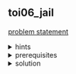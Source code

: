 ## toi06_jail
[problem statement](https://programming.in.th/tasks/toi6_jail)

<details>
  <summary>hints</summary>
  <ul>
    <li>$m ≤ 5$</li>
    <li>brute force simulation</li>
  </ul>
</details>

<details>
  <summary>prerequisites</summary>
  <p>brute force simulation</p>
</details>

<details>
  <summary>solution</summary>
  <p>โจทย์ข้อนี้ให้เราหาเลขลำดับที่ $m$ โดยที่ลำดับเรียงเป็นวงกลม แล้วในแต่ละรอบหลังจากทีเราหาเลขลำดับที่ $m$ แล้วให้ลบเลขนั้นออก แล้วทำแบบนี้ไปทั้งหมด $n$ รอบ เนื่องจาก  $m ≤ 5$ เราจึงสามารถทำการ simulate ตรงๆได้เลย</p>
  
  <details>
    <summary>Brute force</summary>
    <p>เราสามารถไล่หาเลขลำดับที่ $m$ โดยการใช้ queue (<code>std::queue</code>) โดยที่ในแต่ละรอบเราจะ maintain ให้เลขลำดับที่ $m$ (ในลำดับปัจจุบัน) อยู่หัว queue</p>
    <p><strong>TC :</strong> $O(mn)$</p>
    <details>
    <summary><code>video</code></summary>
    <ul>
    <br>
    <video src="https://github.com/user-attachments/assets/34d9224b-6e60-49aa-984c-72d7b0fcfd34"width="400" autoplay></video>
    </ul>
    </details>
  <details>
  <summary>code</summary>
  <ul>
    
  ```cpp
//toi6_jail
//brute force simulation
#include <cstdio>
#include <queue>
std::queue<int> q;
signed main(){
    int n, m; scanf("%d %d", &n, &m);
    for(int i = 1; i<=n; ++i) q.push(i);
    while(n--){
        for(int j = 0; j<m-1; ++j) q.push(q.front()), q.pop();
        printf("%d ", q.front()); q.pop();
    }
}
  ```
  </ul>
  </details>
  </details>

  <details>
    <summary>What if $m$ is huge?</summary>
    <ul>
      <li><strong>prerequisites:</strong> Binary indexed tree (Fenwick tree) - <a href="https://cp-algorithms.com/data_structures/fenwick.html">Fenwick Tree - Algorithms for Competitive Programming</a></li>
      <li>ถ้าขอบเขตของ $m$ มากกว่านั้น เช่น $m ≤ 10^9$</li>
    </ul>
    <p>เราของกำหนดลำดับให้เป็น base 0 $[0 … m-1]$. ในรอบแรกเราเลือกเลขลำดับที่ $m-1$, รอบที่ 2 เราเลือกเลขลำดับ $2m-1$ แต่เลขอาจจะเกินขนาด array ในปัจจุบัน เนื่องจากเป็นลำดับเรียงเป็นวงกลมเราสามารถเปลี่ยนเป็นตำแหน่ง $(2m-1) \mod \text{sz}$ ได้ โดยที่  $\text{sz}$ คือขนาดของ array ในรอบนี้</p>
    <p>หรือพูดอีกอย่างว่าถ้า $p$ เป็นตำแหน่งลำดับ $m$ ในรอบที่ $i$, $(p+m) \mod \text{sz}$ คือตำแหน่งของลำดับที่ $m$ ในรอบที่ $i+1$ (ใน array หลังจากเอาเลขจากรอบที่ $i$ ออก)</p>
    <details>
      <summary>kth element</summary>
      <p><strong>References:</strong></p>
      <ul>
        <li><a href="https://cses.fi/problemset/task/1749">CSES - List Removals</a></li>
        <li><a href="https://www.geeksforgeeks.org/ordered-set-gnu-c-pbds/">Ordered Set and GNU C++ PBDS - GeeksforGeeks</a></li>
      </ul>
      <p>เราสามารถแก้ได้โดย data structure เช่น segment tree, binary indexed tree, ordered set (policy-based data structure) แต่จาก constraint $n ≤ 10^6$ เราเลือก binary indexed tree (Memory complexity = O(N))</p>
      <p><ins>Binary search</ins></p>
      <p>เราสามารถหา 1 ลำดับที่ $k$ ได้ด้วยการ binary search โดยถ้าเราให้</p>
      <ul>
        <li>$\text{qry}(i)$ คือจำนวน 1 ในช่วง $[1…i]$ (prefix sum)</li>
      </ul>
      <p>สังเกตได้ว่า $\text{qry}(j) ≥ \text{qry}(i)$ ถ้า $j \geq i$</p>
      <p>ทำให้เราสามารถ binary search เพื่อหา $j$ ที่มี $\text{qry}(j) = k$ ได้</p>
      <p>ทำให้เราสามารถทำ operation การหา kth element ใน $O(\log^2 N)$ ทำให้ $TC = O(N\log^2 N)$</p>
      <details>
  <summary>code</summary>
  <ul>
    
  ```cpp
    //toi6_jail
    //fenwick tree + binary search
    #include <stdio.h>
    int n, cnt, bit[1000001];
    void upd(int i, int v){ for(; i<=n; i+=i&-i) bit[i] += v;}
    int qry(int i){ int r = 0; for(; i; i-=i&-i) r += bit[i]; return r;}
    //qry(i+1) >= qry(i)
    int _find(int k){
        int low = 1, high = n, j;
        while(low <= high){
            int mid = low + ((high-low)>>1);
            if(qry(mid) >= k) high = (j = mid) - 1;
            else low = mid+1;
        }
        return j;
    }
    signed main(){
        int k, t; scanf("%d %d", &n, &k); --k;
        for(int i = 1; i<=n; ++i) upd(i, 1);
        int sz = n, p = k%n;
        while(1){
            printf("%d ", t = _find(p+1));
            if(++cnt == n) break;
            upd(t, -1);
            if((p += k) >= (--sz)) p %= sz;
        }
    }
  ```
  </ul>
  </details>
      <p><ins>Improved approach</ins></p>
      <p>มีวิธีทำให้หา kth element ได้ใน $O(\log N)$ โดยการทำ binary lifting on Fenwick tree ทำให้ได้ $TC = O(N \log N)$</p>
        <li><a href="https://codeforces.com/blog/entry/61364?mobile=true">[Tutorial] Searching Binary Indexed Tree in O(log(N)) using Binary Lifting - Codeforces</a></li>
              <details>
  <summary>code</summary>
  <ul>
    
  ```cpp
//toi6_jail
//fenwick tree + binary lifing on fenwick tree (kth element)
#include <stdio.h>
int n, cnt, LG, bit[1000001];
void upd(int i, int v){ for(; i<=n; i+=i&-i) bit[i] += v;}
int _find(int k){ 
    int i = 0, sum = 0;
    for(int j = LG; ~j; --j) if(i+(1<<j) <= n && sum + bit[i+(1<<j)] < k) sum += bit[i+=(1<<j)];
    return i+1;
}
signed main(){
    int k, t; scanf("%d %d", &n, &k); 
    --k; LG = 32 - __builtin_clz(n);
    for(int i = 1; i<=n; ++i) upd(i, 1);
    int sz = n, p = k%n;
    while(1){
        printf("%d ", t = _find(p+1));
        if(++cnt == n) break;
        upd(t, -1);
        if((p += k) >= (--sz)) p %= sz;
    }
}
  ```
  </ul>
  </details>
      </ul>
    </details>
  </details>
</details>
